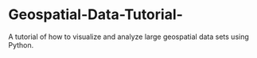 # Geospatial-Data-Tutorial-
A tutorial of how to visualize and analyze large geospatial data sets using Python. 
